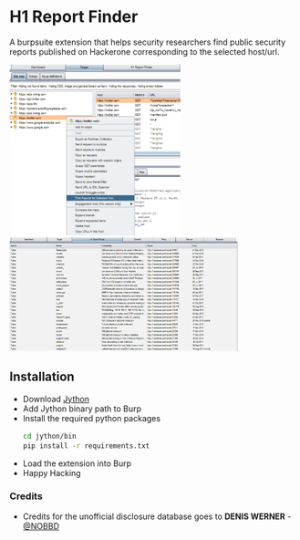 # H1 Report Finder

A burpsuite extension that helps security researchers find public security reports published on Hackerone corresponding to the selected host/url.

<img src="images/1.png" width="300" height="300"/>
<img src="images/2.png" width="400" height="200"/>

## Installation

  - Download [Jython](https://www.jython.org/download)
  - Add Jython binary path to Burp
  - Install the required python packages
     ```sh
     cd jython/bin
     pip install -r requirements.txt
     ```
  - Load the extension into Burp
  - Happy Hacking

### Credits 
* Credits for the unofficial disclosure database goes to **DENIS WERNER** - [@NOBBD](https://twitter.com/nobbd?lang=en)






